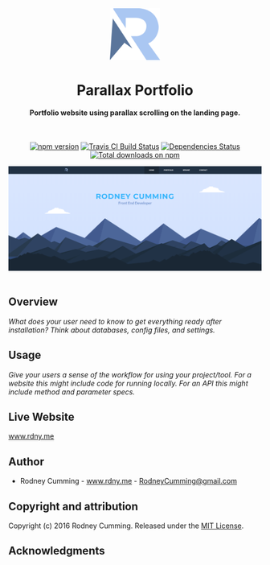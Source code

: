 <div align="center">
 <img src="./src/images/logo.svg" width="100" alt="R logo">
 <br>
 <h1 size="+2">Parallax Portfolio</h1>
 <h4>Portfolio website using parallax scrolling on the landing page.</h4>
 <br>

 <p align="center">
    <a href="https://yarn.pm/thelounge"><img
    	alt="npm version"
    	src="https://img.shields.io/npm/v/thelounge.svg?style=flat-square&maxAge=3600"></a>
    <a href="https://travis-ci.com/thelounge/thelounge"><img
    	alt="Travis CI Build Status"
    	src="https://img.shields.io/travis/com/thelounge/thelounge/master.svg?style=flat-square&maxAge=60"></a>
    <a href="https://david-dm.org/thelounge/thelounge"><img
    	alt="Dependencies Status"
    	src="https://img.shields.io/david/thelounge/thelounge.svg?style=flat-square&maxAge=3600"></a>
    <a href="https://npm-stat.com/charts.html?package=thelounge&from=2016-02-12"><img
    	alt="Total downloads on npm"
    	src="https://img.shields.io/npm/dt/thelounge.svg?colorB=007dc7&style=flat-square&maxAge=3600"></a>

</p>
 <img src="./screenshot.png" width="700" alt="landing page scroll animation">
</div>
<br>
<!-- [![NPM Version][npm-image]][npm-url]
[![Build Status][travis-image]][travis-url]
[![Downloads Stats][npm-downloads]][npm-url]
[![License](http://img.shields.io/:license-mit-blue.svg?style=flat-square)](http://badges.mit-license.org) -->

## Overview

_What does your user need to know to get everything ready after installation?_
_Think about databases, config files, and settings._

## Usage

_Give your users a sense of the workflow for using your project/tool._
_For a website this might include code for running locally._
_For an API this might include method and parameter specs._

## Live Website

www.rdny.me

## Author

- Rodney Cumming - www.rdny.me - RodneyCumming@gmail.com

## Copyright and attribution

Copyright (c) 2016 Rodney Cumming. Released under the [MIT License](https://github.com/datamade/your-repo-here/blob/master/LICENSE).

## Acknowledgments

<!-- Markdown link & img dfn's -->

[npm-image]: https://img.shields.io/npm/v/datadog-metrics.svg?style=flat-square
[npm-url]: https://npmjs.org/package/datadog-metrics
[npm-downloads]: https://img.shields.io/npm/dm/datadog-metrics.svg?style=flat-square
[travis-image]: https://img.shields.io/travis/dbader/node-datadog-metrics/master.svg?style=flat-square
[travis-url]: https://travis-ci.org/dbader/node-datadog-metrics
[wiki]: https://github.com/yourname/yourproject/wiki
